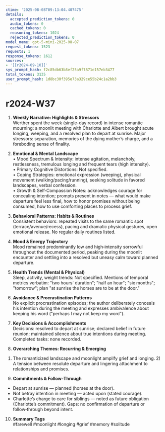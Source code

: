 ```yaml
---
ctime: '2025-08-08T09:13:04.407475'
details:
  accepted_prediction_tokens: 0
  audio_tokens: 0
  cached_tokens: 0
  reasoning_tokens: 1024
  rejected_prediction_tokens: 0
model_name: gpt-5-mini-2025-08-07
request_tokens: 1523
requests: 1
response_tokens: 1612
sources:
- '[[r2024-09-10]]'
sys_prompt_hash: f2c85db63b8ef25a9f7871e157eb3477
total_tokens: 3135
user_prompt_hash: 1d8bc30f395e73a329ce55b24c1a2bb3
---
```

# r2024-W37

1. **Weekly Narrative: Highlights & Stressors**  
Werther spent the week (single-day record) in intense romantic mourning: a moonlit meeting with Charlotte and Albert brought acute longing, weeping, and a resolved plan to depart at sunrise. Major stressors: separation, memories of the dying mother’s charge, and a foreboding sense of finality.

2. **Emotional & Mental Landscape**  
• Mood Spectrum & Intensity: intense agitation, melancholy, restlessness, tremulous longing and frequent tears (high intensity).  
• Primary Cognitive Distortions: Not specified.  
• Coping Strategies: emotional expression (weeping), physical movement (walking/pacing/running), seeking solitude in favored landscapes, verbal confession.  
• Growth & Self‑Compassion Notes: acknowledges courage for concealing intention; prompts present in notes — what would make departure feel less final, how to honor promises without being consumed, how to use comforting places to process grief.

3. **Behavioral Patterns: Habits & Routines**  
Consistent behaviors: repeated visits to the same romantic spot (terrace/avenue/recess), pacing and dramatic physical gestures, open emotional release. No regular daily routines listed.

4. **Mood & Energy Trajectory**  
Mood remained predominantly low and high‑intensity sorrowful throughout the documented period, peaking during the moonlit encounter and settling into a resolved but uneasy calm toward planned departure.

5. **Health Trends (Mental & Physical)**  
Sleep, activity, weight trends: Not specified. Mentions of temporal metrics verbatim: "two hours' duration"; "half an hour"; "six months"; "tomorrow"; plan "at sunrise the horses are to be at the door."

6. **Avoidance & Procrastination Patterns**  
No explicit procrastination episodes; the author deliberately conceals his intention during the meeting and expresses ambivalence about keeping his word ("perhaps I may not keep my word").

7. **Key Decisions & Accomplishments**  
Decisions: resolved to depart at sunrise; declared belief in future reunion; maintained silence about true intentions during meeting. Completed tasks: none recorded.

8. **Overarching Themes: Recurring & Emerging**  
1) The romanticized landscape and moonlight amplify grief and longing. 2) A tension between resolute departure and lingering attachment to relationships and promises.

9. **Commitments & Follow‑Through**  
- Depart at sunrise — planned (horses at the door).  
- Not betray intention in meeting — acted upon (stated courage).  
- Charlotte’s charge to care for siblings — noted as future obligation (Charlotte’s commitment). Gaps: no confirmation of departure or follow‑through beyond intent.

10. **Summary Tags**  
#farewell #moonlight #longing #grief #memory #solitude